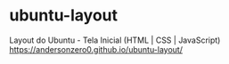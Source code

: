 # ubuntu-layout
Layout do Ubuntu - Tela Inicial (HTML | CSS | JavaScript)
https://andersonzero0.github.io/ubuntu-layout/
